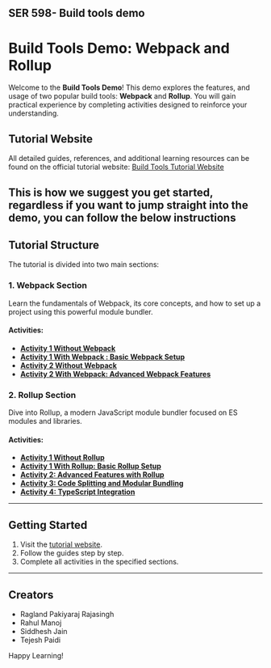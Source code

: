 ## SER 598- Build tools demo
# Build Tools Demo: Webpack and Rollup

Welcome to the **Build Tools Demo**! This demo explores the features, and usage of two popular build tools: **Webpack** and **Rollup**. You will gain practical experience by completing activities designed to reinforce your understanding.

## Tutorial Website
All detailed guides, references, and additional learning resources can be found on the official tutorial website: [Build Tools Tutorial Website](https://ser421buildtools.netlify.app/)

This is how we suggest you get started, regardless if you want to jump straight into the demo, you can follow the below instructions
---

## Tutorial Structure
The tutorial is divided into two main sections:

### 1. **Webpack Section**
Learn the fundamentals of Webpack, its core concepts, and how to set up a project using this powerful module bundler.

#### Activities:
- **[Activity 1 Without Webpack](https://github.com/tpaidi/SER598-build-tools-tutorial/tree/main/webpack/activity1)**
- **[Activity 1 With Webpack : Basic Webpack Setup](https://github.com/tpaidi/SER598-build-tools-tutorial/tree/main/webpack/activity1webpack)**
- **[Activity 2 Without Webpack](https://github.com/tpaidi/SER598-build-tools-tutorial/tree/main/webpack/activity2/cosmic-explorer)**
- **[Activity 2 With Webpack: Advanced Webpack Features](https://github.com/tpaidi/SER598-build-tools-tutorial/tree/main/webpack/activity2webpack/cosmic-explorer-webpack)**

### 2. **Rollup Section**
Dive into Rollup, a modern JavaScript module bundler focused on ES modules and libraries.

#### Activities:
- **[Activity 1 Without Rollup](https://github.com/tpaidi/SER598-build-tools-tutorial/tree/main/rollup/activityNonRollup)**
- **[Activity 1 With Rollup: Basic Rollup Setup](https://github.com/tpaidi/SER598-build-tools-tutorial/tree/main/rollup/rollupActivity1)**
- **[Activity 2: Advanced Features with Rollup](https://github.com/tpaidi/SER598-build-tools-tutorial/tree/main/rollup/rollupActivity2)**
- **[Activity 3: Code Splitting and Modular Bundling](https://github.com/tpaidi/SER598-build-tools-tutorial/tree/main/rollup/rollupActivity3)**
- **[Activity 4: TypeScript Integration](https://github.com/tpaidi/SER598-build-tools-tutorial/tree/main/rollup/rollupActivity4)**

---

## Getting Started
1. Visit the [tutorial website](https://ser421buildtools.netlify.app/).
2. Follow the guides step by step.
3. Complete all activities in the specified sections.

---

## Creators
- Ragland Pakiyaraj Rajasingh
- Rahul Manoj
- Siddhesh Jain
- Tejesh Paidi

Happy Learning!
